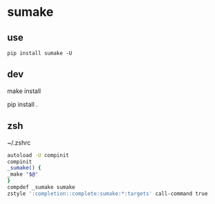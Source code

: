# sumake
## use
```
pip install sumake -U
```


## dev
make install

pip install . 

## zsh
 ~/.zshrc

```bash
autoload -U compinit
compinit
_sumake() {
_make "$@"
}
compdef _sumake sumake
zstyle ':completion::complete:sumake:*:targets' call-command true
```
